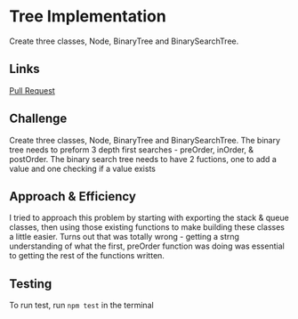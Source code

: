 # Tree Implementation
 Create three classes, Node, BinaryTree and BinarySearchTree.
    
## Links
[Pull Request](https://github.com/SianCulligan/data-structures-and-algorithms/pull/42)
    
## Challenge
 Create three classes, Node, BinaryTree and BinarySearchTree. The binary tree needs to preform 3 depth first searches - preOrder, inOrder, & postOrder. The binary search tree needs to have 2 fuctions, one to add a value and one checking if a value exists
    
    
## Approach & Efficiency
    
<!-- What approach did you take? Why? What is the Big O space/time for this approach? -->
I tried to approach this problem by starting with exporting the stack & queue classes, then using those existing functions to make building these classes a little easier. Turns out that was totally wrong - getting a strng understanding of what the first, preOrder function was doing was essential to getting the rest of the functions written.
    
    
## Testing
    
<!-- Description of how to run your tests -->
To run test, run ``npm test`` in the terminal
